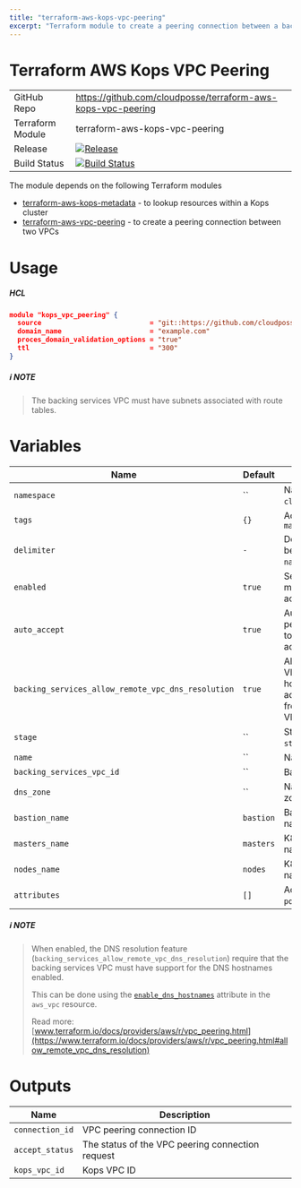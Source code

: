```yaml
---
title: "terraform-aws-kops-vpc-peering"
excerpt: "Terraform module to create a peering connection between a backing services VPC and a VPC created by [Kops](https://github.com/kubernetes/kops)."
---
```

# Terraform AWS Kops VPC Peering

|||
|------|------|
|GitHub Repo|https://github.com/cloudposse/terraform-aws-kops-vpc-peering|
|Terraform Module|terraform-aws-kops-vpc-peering|
|Release|[![Release](https://img.shields.io/github/release/cloudposse/terraform-aws-kops-vpc-peering.svg)](https://github.com/cloudposse/terraform-aws-kops-vpc-peering/releases)|
|Build Status|[![Build Status](https://travis-ci.org/cloudposse/terraform-aws-kops-vpc-peering.svg?branch=master)](https://travis-ci.org/cloudposse/terraform-aws-kops-vpc-peering)|


The module depends on the following Terraform modules

- [terraform-aws-kops-metadata](doc:terraform-aws-kops-metadata) - to lookup resources within a Kops cluster
- [terraform-aws-vpc-peering](doc:terraform-aws-vpc-peering) - to create a peering connection between two VPCs

# Usage


##### HCL
```json
module "kops_vpc_peering" {
  source                           = "git::https://github.com/cloudposse/terraform-aws-kops-vpc-peering.git?ref=master"
  domain_name                      = "example.com"
  proces_domain_validation_options = "true"
  ttl                              = "300"
}
```



##### :information_source: NOTE
> The backing services VPC must have subnets associated with route tables.

# Variables

|Name|Default|Description|Required|
|------|------|------|------|
|`namespace`|``|Namespace (_e.g._ `cp` or `cloudposse`)|Yes|
|`tags`|`{}`|Additional tags  (_e.g._ `map("BusinessUnit","XYZ")`|No|
|`delimiter`|`-`|Delimiter to be used between `namespace`, `stage`, `name`, and `attributes`|No|
|`enabled`|`true`|Set to `false` to prevent the module from creating or accessing any resources|No|
|`auto_accept`|`true`|Automatically accept the peering (both VPCs need to be in the same AWS account)|No|
|`backing_services_allow_remote_vpc_dns_resolution`|`true`|Allow the backing services VPC to resolve public DNS hostnames to private IP addresses when queried from instances in the `Kops` VPC|No|
|`stage`|``|Stage (_e.g._ `prod`, `dev`, `staging`)|Yes|
|`name`|``|Name  (_e.g._ `app` or `cluster`)|Yes|
|`backing_services_vpc_id`|``|Backing services VPC ID|Yes|
|`dns_zone`|``|Name of the Kops DNS zone|Yes|
|`bastion_name`|`bastion`|Bastion server subdomain name in the `Kops` DNS zone|Yes|
|`masters_name`|`masters`|K8s masters subdomain name in the `Kops` DNS zone|Yes|
|`nodes_name`|`nodes`|K8s nodes subdomain name in the `Kops` DNS zone|Yes|
|`attributes`|`[]`|Additional attributes (_e.g._ `policy` or `role`)|No|



##### :information_source: NOTE
> When enabled, the DNS resolution feature (`backing_services_allow_remote_vpc_dns_resolution`)
 >require that the backing services VPC must have support for the DNS hostnames enabled.
 >
 >This can be done using the [`enable_dns_hostnames`](https://www.terraform.io/docs/providers/aws/r/vpc.html#enable_dns_hostnames) attribute in the `aws_vpc` resource.
 >
 >Read more: [www.terraform.io/docs/providers/aws/r/vpc_peering.html](https://www.terraform.io/docs/providers/aws/r/vpc_peering.html#allow_remote_vpc_dns_resolution)

# Outputs

|Name|Description|
|------|------|
|`connection_id`|VPC peering connection ID|
|`accept_status`|The status of the VPC peering connection request|
|`kops_vpc_id`|Kops VPC ID|
